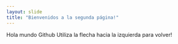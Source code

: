 ```yaml
---
layout: slide
title: "Bienvenidos a la segunda página!"
---
```

Hola mundo Github
Utiliza la flecha hacia la izquierda para volver!
